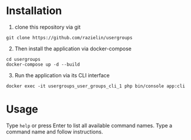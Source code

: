 # Installation

1. clone this repository via git
```shell
git clone https://github.com/razielin/usergroups
```
2. Then install the application via docker-compose
```shell
cd usergroups
docker-compose up -d --build
```
3. Run the application via its CLI interface
```shell
docker exec -it usergroups_user_groups_cli_1 php bin/console app:cli
```

# Usage
Type `help` or press Enter to list all available command names.
Type a command name and follow instructions.